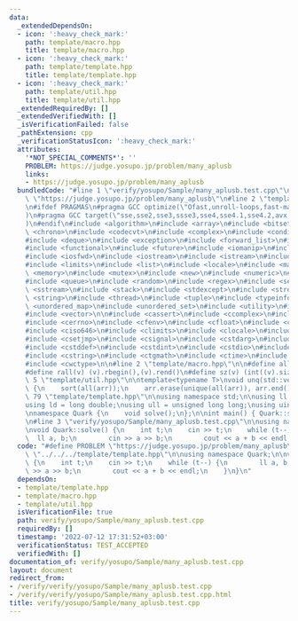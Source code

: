 ```yaml
---
data:
  _extendedDependsOn:
  - icon: ':heavy_check_mark:'
    path: template/macro.hpp
    title: template/macro.hpp
  - icon: ':heavy_check_mark:'
    path: template/template.hpp
    title: template/template.hpp
  - icon: ':heavy_check_mark:'
    path: template/util.hpp
    title: template/util.hpp
  _extendedRequiredBy: []
  _extendedVerifiedWith: []
  _isVerificationFailed: false
  _pathExtension: cpp
  _verificationStatusIcon: ':heavy_check_mark:'
  attributes:
    '*NOT_SPECIAL_COMMENTS*': ''
    PROBLEM: https://judge.yosupo.jp/problem/many_aplusb
    links:
    - https://judge.yosupo.jp/problem/many_aplusb
  bundledCode: "#line 1 \"verify/yosupo/Sample/many_aplusb.test.cpp\"\n#define PROBLEM\
    \ \"https://judge.yosupo.jp/problem/many_aplusb\"\n#line 2 \"template/template.hpp\"\
    \n#ifdef PRAGMAS\n#pragma GCC optimize(\"Ofast,unroll-loops,fast-math,inline,no-stack-protector\"\
    )\n#pragma GCC target(\"sse,sse2,sse3,ssse3,sse4,sse4.1,sse4.2,avx,avx2,abm,mmx,popcnt\"\
    )\n#endif\n#include <algorithm>\n#include <array>\n#include <bitset>\n#include\
    \ <chrono>\n#include <codecvt>\n#include <complex>\n#include <condition_variable>\n\
    #include <deque>\n#include <exception>\n#include <forward_list>\n#include <fstream>\n\
    #include <functional>\n#include <future>\n#include <iomanip>\n#include <ios>\n\
    #include <iosfwd>\n#include <iostream>\n#include <istream>\n#include <iterator>\n\
    #include <limits>\n#include <list>\n#include <locale>\n#include <map>\n#include\
    \ <memory>\n#include <mutex>\n#include <new>\n#include <numeric>\n#include <ostream>\n\
    #include <queue>\n#include <random>\n#include <regex>\n#include <set>\n#include\
    \ <sstream>\n#include <stack>\n#include <stdexcept>\n#include <streambuf>\n#include\
    \ <string>\n#include <thread>\n#include <tuple>\n#include <typeinfo>\n#include\
    \ <unordered_map>\n#include <unordered_set>\n#include <utility>\n#include <valarray>\n\
    #include <vector>\n\n#include <cassert>\n#include <ccomplex>\n#include <cctype>\n\
    #include <cerrno>\n#include <cfenv>\n#include <cfloat>\n#include <cinttypes>\n\
    #include <ciso646>\n#include <climits>\n#include <clocale>\n#include <cmath>\n\
    #include <csetjmp>\n#include <csignal>\n#include <cstdarg>\n#include <cstdbool>\n\
    #include <cstddef>\n#include <cstdint>\n#include <cstdio>\n#include <cstdlib>\n\
    #include <cstring>\n#include <ctgmath>\n#include <ctime>\n#include <cwchar>\n\
    #include <cwctype>\n\n#line 2 \"template/macro.hpp\"\n\n#define all(v) (v).begin(),(v).end()\n\
    #define rall(v) (v).rbegin(),(v).rend()\n#define sz(v) (int((v).size()))\n#line\
    \ 5 \"template/util.hpp\"\n\ntemplate<typename T>\nvoid unq(std::vector<T> &arr)\
    \ {\n    sort(all(arr));\n    arr.erase(unique(all(arr)), arr.end());\n}\n#line\
    \ 79 \"template/template.hpp\"\n\nusing namespace std;\n\nusing ll = long long;\n\
    using ld = long double;\nusing ull = unsigned long long;\nusing uint = unsigned;\n\
    \nnamespace Quark {\n    void solve();\n};\n\nint main() { Quark::solve(); }\n\
    \n#line 3 \"verify/yosupo/Sample/many_aplusb.test.cpp\"\n\nusing namespace Quark;\n\
    \nvoid Quark::solve() {\n    int t;\n    cin >> t;\n    while (t--) {\n      \
    \  ll a, b;\n        cin >> a >> b;\n        cout << a + b << endl;\n    }\n}\n"
  code: "#define PROBLEM \"https://judge.yosupo.jp/problem/many_aplusb\"\n#include\
    \ \"../../../template/template.hpp\"\n\nusing namespace Quark;\n\nvoid Quark::solve()\
    \ {\n    int t;\n    cin >> t;\n    while (t--) {\n        ll a, b;\n        cin\
    \ >> a >> b;\n        cout << a + b << endl;\n    }\n}\n"
  dependsOn:
  - template/template.hpp
  - template/macro.hpp
  - template/util.hpp
  isVerificationFile: true
  path: verify/yosupo/Sample/many_aplusb.test.cpp
  requiredBy: []
  timestamp: '2022-07-12 17:31:52+03:00'
  verificationStatus: TEST_ACCEPTED
  verifiedWith: []
documentation_of: verify/yosupo/Sample/many_aplusb.test.cpp
layout: document
redirect_from:
- /verify/verify/yosupo/Sample/many_aplusb.test.cpp
- /verify/verify/yosupo/Sample/many_aplusb.test.cpp.html
title: verify/yosupo/Sample/many_aplusb.test.cpp
---
```

